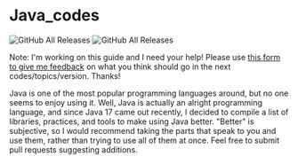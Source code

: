 # Java_codes

![GitHub All Releases](https://img.shields.io/badge/Java-ED8B00?style=for-the-badge&logo=java&logoColor=white)
![GitHub All Releases](https://camo.githubusercontent.com/d8d68d0ff3e31f17649ff3a86c30f95f90578a16c55e2cc34f09566a9083d0b7/68747470733a2f2f696d672e736869656c64732e696f2f62616467652f56697375616c53747564696f436f64652d3030373864372e7376673f7374796c653d666f722d7468652d6261646765266c6f676f3d76697375616c2d73747564696f2d636f6465266c6f676f436f6c6f723d7768697465)


Note: I'm working on this guide and I need your help! Please use [this form to give me feedback](https://forms.gle/Thba75c16Kt27onx6) on what you think should go in the next codes/topics/version. Thanks!


Java is one of the most popular programming languages around, but no one seems to enjoy using it. 
Well, Java is actually an alright programming language, and since Java 17 came out recently, I decided to compile a list of libraries, practices, 
and tools to make using Java better. "Better" is subjective, so I would recommend taking the parts that speak to you and use them, rather than 
trying to use all of them at once. Feel free to submit pull requests suggesting additions.
